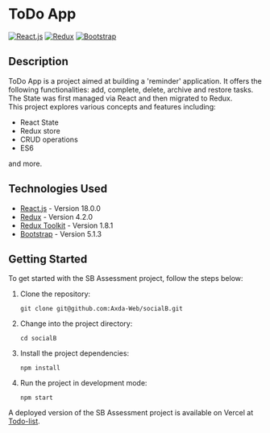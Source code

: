 # ToDo App

[![React.js](https://img.shields.io/badge/React.js-18.0.0-61DAFB?logo=react&logoColor=white&style=flat-square)](https://reactjs.org/)
[![Redux](https://img.shields.io/badge/Redux-4.2.0-764ABC?logo=redux&logoColor=white&style=flat-square)](https://redux.js.org/)
[![Bootstrap](https://img.shields.io/badge/Bootstrap-5.1.3-7952B3?logo=bootstrap&logoColor=white&style=flat-square)](https://getbootstrap.com/)


## Description

ToDo App is a project aimed at building a 'reminder' application. It offers the following functionalities: add, complete, delete, archive and restore tasks. The State was first managed via React and then migrated to Redux.  
This project explores various concepts and features including:

- React State
- Redux store
- CRUD operations
- ES6

and more.

## Technologies Used

- [React.js](https://reactjs.org/) - Version 18.0.0
- [Redux](https://redux.js.org/) - Version 4.2.0
- [Redux Toolkit](https://redux-toolkit.js.org/) - Version 1.8.1
- [Bootstrap](https://getbootstrap.com/) - Version 5.1.3

## Getting Started

To get started with the SB Assessment project, follow the steps below:

1. Clone the repository:

   ```shell
   git clone git@github.com:Axda-Web/socialB.git
   ```

2. Change into the project directory:

   ```shell
   cd socialB
   ```

3. Install the project dependencies:

   ```shell
   npm install
   ```

4. Run the project in development mode:

   ```shell
   npm start
   ```

A deployed version of the SB Assessment project is available on Vercel at [Todo-list](https://to-do-8of3pzssm-axda-web.vercel.app/).
